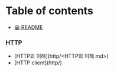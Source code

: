 # Table of contents

* [😀 README](README.md)

### HTTP
* [HTTP의 이해](http/<HTTP의 이해.md>)
* [HTTP client](http/<HTTP client.md>)
